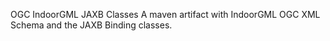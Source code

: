 OGC IndoorGML JAXB Classes
A maven artifact with IndoorGML OGC XML Schema and the JAXB Binding classes.
